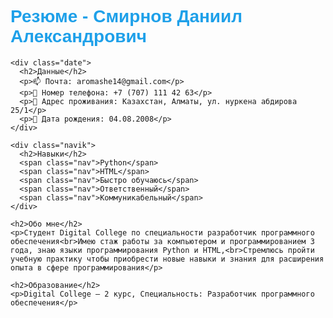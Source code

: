 <html lang="ru">
<head>
  <meta charset="utf-8">
  <meta name="viewport" content="width=device-width, initial-scale=1">
  <style>
    body {
      font-family: cursive, sans-serif;
    }
    .resume {
      max-width: 800px;
      margin: auto;
    }
    h1, h2 {
      color: #1ea0e9;
    }
    .date, .navik {
      margin: 20px 0;
    }
    .nav {
      display: inline-block;
      background: #0090a3;
      padding: 5px 10px;
      border-radius: 5px;
      margin-right: 5px;
    }
  </style>
</head>
<body>
  <div class="resume">
    <h1>Резюме - Смирнов Даниил Александрович</h1>

    <div class="date">
      <h2>Данные</h2>
      <p>📫 Почта: aromashe14@gmail.com</p>
      <p>📱 Номер телефона: +7 (707) 111 42 63</p>
      <p>📍 Адрес проживания: Казахстан, Алматы, ул. нуркена абдирова 25/1</p>
      <p>🎂 Дата рождения: 04.08.2008</p>
    </div>

    <div class="navik">
      <h2>Навыки</h2>
      <span class="nav">Python</span>
      <span class="nav">HTML</span>
      <span class="nav">Быстро обучаюсь</span>
      <span class="nav">Ответственный</span>
      <span class="nav">Коммуникабельный</span>
    </div>

    <h2>Обо мне</h2>
    <p>Студент Digital College по специальности разработчик программного обеспечения<br>Имею стаж работы за компьютером и программированием 3 года, знаю языки программирования Python и HTML,<br>Стремлюсь пройти учебную практику чтобы приобрести новые навыки и знания для расширения опыта в сфере программирования</p>

    <h2>Образование</h2>
    <p>Digital College — 2 курс, Специальность: Разработчик программного обеспечения</p>
  </div>
</body>
</html>

